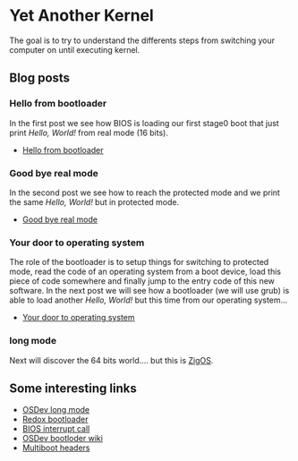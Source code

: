 # Yet Another Kernel

  The goal is to try to understand the differents steps from switching your computer
on until executing kernel.

## Blog posts

### Hello from bootloader

  In the first post we see how BIOS is loading our first stage0 boot that just print
*Hello, World!* from real mode (16 bits).
- [Hello from bootloader](https://gthvn1.github.io/blog/blog/bootloader-hello-world/)

### Good bye real mode

  In the second post we see how to reach the protected mode and we print the same
*Hello, World!* but in protected mode.
- [Good bye real mode](https://gthvn1.github.io/blog/posts/bootloader-good-bye-real-mode/)

### Your door to operating system

  The role of the bootloader is to setup things for switching to protected mode, read
the code of an operating system from a boot device, load this piece of code somewhere
and finally jump to the entry code of this new software. In the next post we will see
how a bootloader (we will use grub) is able to load another *Hello, World!* but this
time from our operating system...
- [Your door to operating system](https://gthvn1.github.io/blog/posts/your-door-to-os/)

### long mode

Next will discover the 64 bits world.... but this is [ZigOS](https://github.com/gthvn1/yet-another-kernel/tree/master/zigos).

## Some interesting links

- [OSDev long mode](https://wiki.osdev.org/Setting_Up_Long_Mode)
- [Redox bootloader](https://gitlab.redox-os.org/redox-os/bootloader)
- [BIOS interrupt call](https://en.wikipedia.org/wiki/BIOS_interrupt_call)
- [OSDev bootloder wiki](https://wiki.osdev.org/Bootloader)
- [Multiboot headers](https://intermezzos.github.io/book/first-edition/multiboot-headers.html)
